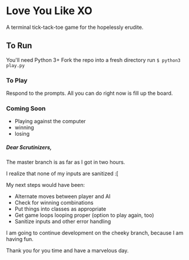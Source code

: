 # Love You Like XO
A terminal tick-tack-toe game for the hopelessly erudite.

## To Run
You'll need Python 3+
Fork the repo into a fresh directory
run `$ python3 play.py`

### To Play
Respond to the prompts.
All you can do right now is fill up the board.

### Coming Soon
- Playing against the computer
- winning
- losing

##### Dear Scrutinizers, 

The master branch is as far as I got in two hours.

I realize that none of my inputs are sanitized :[

My next steps would have been:
  -  Alternate moves between player and AI
  -  Check for winning combinations
  -  Put things into classes as appropriate 
  -  Get game loops looping proper (option to play again, too)
  -  Sanitize inputs and other error handling


I am going to continue development on the cheeky branch, because I am having
fun. 
    
Thank you for you time and have a marvelous day.
